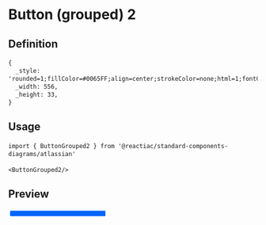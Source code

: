 # Button (grouped) 2

## Definition

```
{
  _style: 'rounded=1;fillColor=#0065FF;align=center;strokeColor=none;html=1;fontColor=#ffffff;fontSize=12;whiteSpace=wrap;',
  _width: 556,
  _height: 33,
}
```

## Usage

```
import { ButtonGrouped2 } from '@reactiac/standard-components-diagrams/atlassian'

<ButtonGrouped2/>
```

## Preview

<img src="./button-grouped-2.png" width="200"/>
